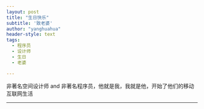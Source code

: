 ```yaml
---
layout: post
title: "生日快乐"
subtitle: '致老婆'
author: "yanghuahua"
header-style: text
tags:
  - 程序员
  - 设计师
  - 生日
  - 老婆

---
```


非著名空间设计师 and 非著名程序员，他就是我，我就是他，开始了他们的移动互联网生活

---
